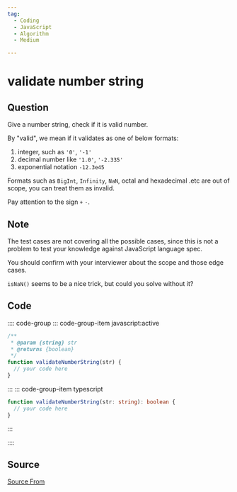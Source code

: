 ```yaml
---
tag:
  - Coding
  - JavaScript
  - Algorithm
  - Medium

---
```

  
# validate number string

## Question
Give a number string, check if it is valid number.

By "valid", we mean if it validates as one of below formats:

1.  integer, such as `'0'`, `'-1'`
2.  decimal number like `'1.0'`, `'-2.335'`
3.  exponential notation `-12.3e45`

Formats such as `BigInt`, `Infinity`, `NaN`, octal and hexadecimal .etc are out of scope, you can treat them as invalid.

Pay attention to the sign `+` `-`.

Note
----

The test cases are not covering all the possible cases, since this is not a problem to test your knowledge against JavaScript language spec.

You should confirm with your interviewer about the scope and those edge cases.

`isNaN()` seems to be a nice trick, but could you solve without it?

## Code
:::: code-group
::: code-group-item javascript:active
```javascript
/**
 * @param {string} str
 * @returns {boolean}
 */
function validateNumberString(str) {
  // your code here
}
```
:::
    ::: code-group-item typescript
```typescript
function validateNumberString(str: string): boolean {
  // your code here
}
```
:::
    
::::



##  Source
[Source From](https://bigfrontend.dev/problem/validate-number-string-1)

  